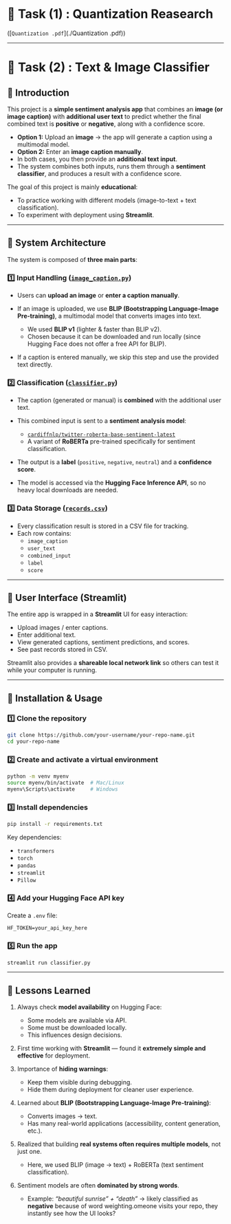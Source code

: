 # 📌 Task (1) : Quantization Reasearch 

([`Quantization .pdf`](./Quantization .pdf))

--- 

# 📌 Task (2) : Text & Image Classifier

## 📍 Introduction

This project is a **simple sentiment analysis app** that combines an **image (or image caption)** with **additional user text** to predict whether the final combined text is **positive** or **negative**, along with a confidence score.

* **Option 1:** Upload an **image** → the app will generate a caption using a multimodal model.
* **Option 2:** Enter an **image caption manually**.
* In both cases, you then provide an **additional text input**.
* The system combines both inputs, runs them through a **sentiment classifier**, and produces a result with a confidence score.

The goal of this project is mainly **educational**:

* To practice working with different models (image-to-text + text classification).
* To experiment with deployment using **Streamlit**.

---

## 📍 System Architecture

The system is composed of **three main parts**:
### 1️⃣ Input Handling ([`image_caption.py`](./image_caption.py))

* Users can **upload an image** or **enter a caption manually**.
* If an image is uploaded, we use **BLIP (Bootstrapping Language-Image Pre-training)**, a multimodal model that converts images into text.

  * We used **BLIP v1** (lighter & faster than BLIP v2).
  * Chosen because it can be downloaded and run locally (since Hugging Face does not offer a free API for BLIP).
* If a caption is entered manually, we skip this step and use the provided text directly.

### 2️⃣ Classification ([`classifier.py`](./classifier.py))

* The caption (generated or manual) is **combined** with the additional user text.
* This combined input is sent to a **sentiment analysis model**:

  * [`cardiffnlp/twitter-roberta-base-sentiment-latest`](https://huggingface.co/cardiffnlp/twitter-roberta-base-sentiment-latest)
  * A variant of **RoBERTa** pre-trained specifically for sentiment classification.
* The output is a **label** (`positive`, `negative`, `neutral`) and a **confidence score**.
* The model is accessed via the **Hugging Face Inference API**, so no heavy local downloads are needed.

### 3️⃣ Data Storage ([`records.csv`](./records.csv))

* Every classification result is stored in a CSV file for tracking.
* Each row contains:
  * `image_caption`
  * `user_text`
  * `combined_input`
  * `label`
  * `score`

---

## 📍 User Interface (Streamlit)

The entire app is wrapped in a **Streamlit** UI for easy interaction:

* Upload images / enter captions.
* Enter additional text.
* View generated captions, sentiment predictions, and scores.
* See past records stored in CSV.

Streamlit also provides a **shareable local network link** so others can test it while your computer is running.

---

## 📍 Installation & Usage

### 1️⃣ Clone the repository

```bash
git clone https://github.com/your-username/your-repo-name.git
cd your-repo-name
```

### 2️⃣ Create and activate a virtual environment

```bash
python -m venv myenv
source myenv/bin/activate  # Mac/Linux
myenv\Scripts\activate     # Windows
```

### 3️⃣ Install dependencies

```bash
pip install -r requirements.txt
```

Key dependencies:

* `transformers`
* `torch`
* `pandas`
* `streamlit`
* `Pillow`

### 4️⃣ Add your Hugging Face API key

Create a `.env` file:

```
HF_TOKEN=your_api_key_here
```

### 5️⃣ Run the app

```bash
streamlit run classifier.py
```

---

## 📍 Lessons Learned

1. Always check **model availability** on Hugging Face:
   * Some models are available via API.
   * Some must be downloaded locally.
   * This influences design decisions.

2. First time working with **Streamlit** — found it **extremely simple and effective** for deployment.

3. Importance of **hiding warnings**:
   * Keep them visible during debugging.
   * Hide them during deployment for cleaner user experience.

4. Learned about **BLIP (Bootstrapping Language-Image Pre-training)**:
   * Converts images → text.
   * Has many real-world applications (accessibility, content generation, etc.).

5. Realized that building **real systems often requires multiple models**, not just one.
   * Here, we used BLIP (image → text) + RoBERTa (text sentiment classification).

6. Sentiment models are often **dominated by strong words**.
   * Example: *“beautiful sunrise” + “death”* → likely classified as **negative** because of word weighting.omeone visits your repo, they instantly see how the UI looks?
